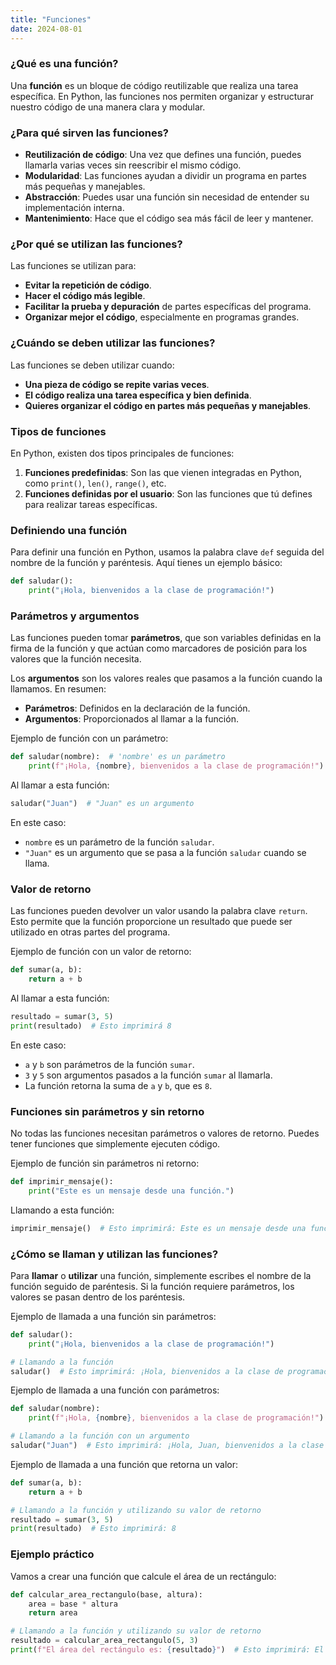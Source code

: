 ```yaml
---
title: "Funciones"
date: 2024-08-01
---
```


### ¿Qué es una función?

Una **función** es un bloque de código reutilizable que realiza una tarea específica. En Python, las funciones nos permiten organizar y estructurar nuestro código de una manera clara y modular.

### ¿Para qué sirven las funciones?

- **Reutilización de código**: Una vez que defines una función, puedes llamarla varias veces sin reescribir el mismo código.
- **Modularidad**: Las funciones ayudan a dividir un programa en partes más pequeñas y manejables.
- **Abstracción**: Puedes usar una función sin necesidad de entender su implementación interna.
- **Mantenimiento**: Hace que el código sea más fácil de leer y mantener.

### ¿Por qué se utilizan las funciones?

Las funciones se utilizan para:
- **Evitar la repetición de código**.
- **Hacer el código más legible**.
- **Facilitar la prueba y depuración** de partes específicas del programa.
- **Organizar mejor el código**, especialmente en programas grandes.

### ¿Cuándo se deben utilizar las funciones?

Las funciones se deben utilizar cuando:
- **Una pieza de código se repite varias veces**.
- **El código realiza una tarea específica y bien definida**.
- **Quieres organizar el código en partes más pequeñas y manejables**.

### Tipos de funciones

En Python, existen dos tipos principales de funciones:

1. **Funciones predefinidas**: Son las que vienen integradas en Python, como `print()`, `len()`, `range()`, etc.
2. **Funciones definidas por el usuario**: Son las funciones que tú defines para realizar tareas específicas.

### Definiendo una función

Para definir una función en Python, usamos la palabra clave `def` seguida del nombre de la función y paréntesis. Aquí tienes un ejemplo básico:

```python
def saludar():
    print("¡Hola, bienvenidos a la clase de programación!")
```

### Parámetros y argumentos

Las funciones pueden tomar **parámetros**, que son variables definidas en la firma de la función y que actúan como marcadores de posición para los valores que la función necesita.

Los **argumentos** son los valores reales que pasamos a la función cuando la llamamos. En resumen:
- **Parámetros**: Definidos en la declaración de la función.
- **Argumentos**: Proporcionados al llamar a la función.

Ejemplo de función con un parámetro:

```python
def saludar(nombre):  # 'nombre' es un parámetro
    print(f"¡Hola, {nombre}, bienvenidos a la clase de programación!")
```

Al llamar a esta función:

```python
saludar("Juan")  # "Juan" es un argumento
```

En este caso:
- `nombre` es un parámetro de la función `saludar`.
- `"Juan"` es un argumento que se pasa a la función `saludar` cuando se llama.

### Valor de retorno

Las funciones pueden devolver un valor usando la palabra clave `return`. Esto permite que la función proporcione un resultado que puede ser utilizado en otras partes del programa.

Ejemplo de función con un valor de retorno:

```python
def sumar(a, b):
    return a + b
```

Al llamar a esta función:

```python
resultado = sumar(3, 5)
print(resultado)  # Esto imprimirá 8
```

En este caso:
- `a` y `b` son parámetros de la función `sumar`.
- `3` y `5` son argumentos pasados a la función `sumar` al llamarla.
- La función retorna la suma de `a` y `b`, que es `8`.

### Funciones sin parámetros y sin retorno

No todas las funciones necesitan parámetros o valores de retorno. Puedes tener funciones que simplemente ejecuten código.

Ejemplo de función sin parámetros ni retorno:

```python
def imprimir_mensaje():
    print("Este es un mensaje desde una función.")
```

Llamando a esta función:

```python
imprimir_mensaje()  # Esto imprimirá: Este es un mensaje desde una función.
```

### ¿Cómo se llaman y utilizan las funciones?

Para **llamar** o **utilizar** una función, simplemente escribes el nombre de la función seguido de paréntesis. Si la función requiere parámetros, los valores se pasan dentro de los paréntesis.

Ejemplo de llamada a una función sin parámetros:

```python
def saludar():
    print("¡Hola, bienvenidos a la clase de programación!")

# Llamando a la función
saludar()  # Esto imprimirá: ¡Hola, bienvenidos a la clase de programación!
```

Ejemplo de llamada a una función con parámetros:

```python
def saludar(nombre):
    print(f"¡Hola, {nombre}, bienvenidos a la clase de programación!")

# Llamando a la función con un argumento
saludar("Juan")  # Esto imprimirá: ¡Hola, Juan, bienvenidos a la clase de programación!
```

Ejemplo de llamada a una función que retorna un valor:

```python
def sumar(a, b):
    return a + b

# Llamando a la función y utilizando su valor de retorno
resultado = sumar(3, 5)
print(resultado)  # Esto imprimirá: 8
```

### Ejemplo práctico

Vamos a crear una función que calcule el área de un rectángulo:

```python
def calcular_area_rectangulo(base, altura):
    area = base * altura
    return area

# Llamando a la función y utilizando su valor de retorno
resultado = calcular_area_rectangulo(5, 3)
print(f"El área del rectángulo es: {resultado}")  # Esto imprimirá: El área del rectángulo es: 15
```
